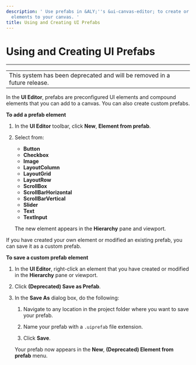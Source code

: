 ```yaml
---
description: ' Use prefabs in &ALY;''s &ui-canvas-editor; to create or add preconfigured
  elements to your canvas. '
title: Using and Creating UI Prefabs
---
```

# Using and Creating UI Prefabs<a name="ui-editor-prefabs"></a>


****  

|  | 
| --- |
| This system has been deprecated and will be removed in a future release\. | 

In the **UI Editor**, prefabs are preconfigured UI elements and compound elements that you can add to a canvas\. You can also create custom prefabs\.

**To add a prefab element**

1. In the **UI Editor** toolbar, click **New**, **Element from prefab**\.

1. Select from:
   + **Button**
   + **Checkbox**
   + **Image**
   + **LayoutColumn**
   + **LayoutGrid**
   + **LayoutRow**
   + **ScrollBox**
   + **ScrollBarHorizontal**
   + **ScrollBarVertical**
   + **Slider**
   + **Text**
   + **TextInput**

   The new element appears in the **Hierarchy** pane and viewport\.

   

If you have created your own element or modified an existing prefab, you can save it as a custom prefab\.

**To save a custom prefab element**

1. In the **UI Editor**, right\-click an element that you have created or modified in the **Hierarchy** pane or viewport\.

1. Click **\(Deprecated\) Save as Prefab**\.

1. In the **Save As** dialog box, do the following:

   1. Navigate to any location in the project folder where you want to save your prefab\.

   1. Name your prefab with a `.uiprefab` file extension\.

   1. Click **Save**\.

   Your prefab now appears in the **New**, **\(Deprecated\) Element from prefab** menu\.